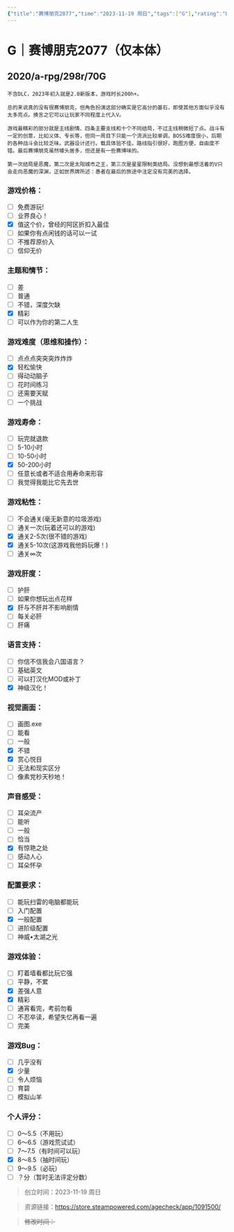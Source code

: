 ```yaml
---
{"title":"赛博朋克2077","time":"2023-11-19 周日","tags":["G"],"rating":"8.5","dg-publish":true,"permalink":"/300 评价/G/赛博朋克2077/","dgPassFrontmatter":true,"created":"2024-01-25T18:45:03.000+08:00","updated":"2024-01-25T18:45:03.000+08:00"}
---
```


# G｜赛博朋克2077（仅本体）
## 2020/a-rpg/298r/70G
	不含DLC，2023年初入就是2.0新版本，游戏时长200h+。 
	
	总的来说真的没有很赛博朋克，但角色扮演这部分确实是它高分的基石，即使其他方面似乎没有太多亮点。换言之它可以让玩家不同程度上代入V。
	
	游戏最精彩的部分就是主线剧情、四条主要支线和十个不同结局，不过主线稍微短了点。战斗有一定的创意，比如义体、专长等，但同一周目下只能一个流派比较单调，BOSS难度很小，后期的各种战斗会比较乏味。武器设计还行。载具体验不佳。路线指引很好，跑图方便，自由度不错。最后赛博朋克虽然噱头居多，但还是有一些赛博味的。
	
	第一次结局是恶魔，第二次是太阳城市之王，第三次是星星限制类结局。没想到最想活着的V只会走向恶魔的深渊，正如世界牌所述：愚者在最后的旅途中注定没有完美的选择。
### 游戏价格：
- [ ] 免费游玩!
- [ ] 业界良心！
- [x] 值这个价，曾经的阿区折扣入最佳
- [ ] 如果你有点闲钱的话可以一试
- [ ] 不推荐原价入
- [ ] 信仰无价
### 主题和情节：
- [ ] 差
- [ ] 普通
- [ ] 不错，深度欠缺
- [x] 精彩
- [ ] 可以作为你的第二人生
### 游戏难度（思维和操作）：
- [ ] 点点点突突突炸炸炸
- [x] 轻松愉快
- [ ] 得动动脑子
- [ ] 花时间练习
- [ ] 还需要天赋
- [ ] 一个挑战
### 游戏寿命：
- [ ] 玩完就退款
- [ ] 5-10小时
- [ ] 10-50小时
- [x] 50-200小时
- [ ] 任意长或者不适合用寿命来形容
- [ ] 我觉得我能比它先去世
### 游戏粘性：
- [ ] 不会通关(毫无新意的垃圾游戏)
- [ ] 通关一次(玩着还可以的游戏)
- [x] 通关2-5次(很不错的游戏)
- [x] 通关5-10次(这游戏我他妈玩爆！)
- [ ] 通关∞次
### 游戏肝度：
- [ ] 护肝
- [ ] 如果你想玩出点花样
- [x] 肝与不肝并不影响剧情
- [ ] 每关必肝
- [ ] 肝痛
### 语言支持：
- [ ] 你信不信我会八国语言？
- [ ] 基础英文
- [ ] 可以打汉化MOD或补丁
- [x] 神级汉化！
### 视觉画面：
- [ ] 画图.exe
- [ ] 能看
- [ ] 一般
- [x] 不错
- [x] 赏心悦目
- [ ] 无法和现实区分
- [ ] 像素党秒天秒地！
### 声音感受：
- [ ] 耳朵流产
- [ ] 能听
- [ ] 一般
- [ ] 恰当
- [x] 有惊艳之处
- [ ] 感动人心
- [ ] 耳朵怀孕
### 配置要求：
- [ ] 能玩扫雷的电脑都能玩
- [ ] 入门配置
- [x] 一般配置
- [ ] 进阶级配置
- [ ] 神威•太湖之光
### 游戏体验：
- [ ] 盯着墙看都比玩它强
- [ ] 平静，不累
- [x] 差强人意
- [x] 精彩
- [ ] 通宵看完，考前勿看
- [ ] 不忍卒读，希望失忆再看一遍
- [ ] 完美
### 游戏Bug：
- [ ] 几乎没有
- [x] 少量
- [ ] 令人烦恼
- [ ] 育碧
- [ ] 模拟山羊
### 个人评分：
- [ ] 0～5.5（不用玩）
- [ ] 6～6.5（游戏荒试试）
- [ ] 7～7.5（有时间可以玩）
- [x] 8～8.5（抽时间玩）
- [ ] 9～9.5（必玩）
- [ ]  ？分（暂时无法评定分数）

>创立时间：2023-11-19 周日

>资源链接：https://store.steampowered.com/agecheck/app/1091500/

>~~修改时间：~~



